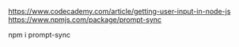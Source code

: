 https://www.codecademy.com/article/getting-user-input-in-node-js
https://www.npmjs.com/package/prompt-sync

npm i prompt-sync
